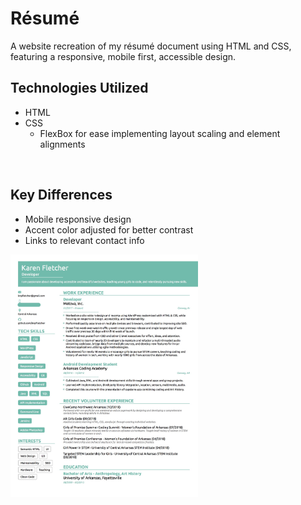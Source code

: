 # R&eacute;sum&eacute;
A website recreation of my r&eacute;sum&eacute; document using HTML and CSS, featuring a responsive, mobile first, accessible design.

## Technologies Utilized
* HTML
* CSS
  * FlexBox for ease implementing layout scaling and element alignments

<img src="/img/mobile_sample.gif" alt="" width="300px">

## Key Differences
* Mobile responsive design
* Accent color adjusted for better contrast
* Links to relevant contact info

<img src="/img/design.jpg" alt="" width="300px">
